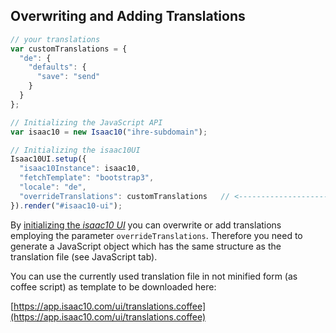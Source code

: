 ## Overwriting and Adding Translations


```javascript
// your translations
var customTranslations = {
  "de": {
    "defaults": {
      "save": "send"
    }
  }
};

// Initializing the JavaScript API
var isaac10 = new Isaac10("ihre-subdomain");

// Initializing the isaac10UI
Isaac10UI.setup({
  "isaac10Instance": isaac10,
  "fetchTemplate": "bootstrap3",
  "locale": "de",
  "overrideTranslations": customTranslations   // <--------------------
}).render("#isaac10-ui");
```


By [initializing the _isaac10 UI_](#embedding-and-initialization) you can overwrite or add translations employing the parameter `overrideTranslations`.
Therefore you need to generate a JavaScript object which has the same structure as the translation file (see JavaScript tab).

You can use the currently used translation file in not minified form (as coffee script) as template to be downloaded here: <br>

[https://app.isaac10.com/ui/translations.coffee](https://app.isaac10.com/ui/translations.coffee)
